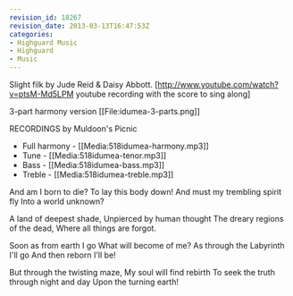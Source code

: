 ```yaml
---
revision_id: 18267
revision_date: 2013-03-13T16:47:53Z
categories:
- Highguard Music
- Highguard
- Music
---
```


Slight filk by Jude Reid & Daisy Abbott.
[http://www.youtube.com/watch?v=ptsM-Md5LPM youtube recording with the score to sing along]

3-part harmony version
[[File:idumea-3-parts.png]]

RECORDINGS by Muldoon's Picnic
* Full harmony - [[Media:518idumea-harmony.mp3‎]]
* Tune - [[Media:518idumea-tenor.mp3‎]]
* Bass - [[Media:518idumea-bass.mp3‎]]
* Treble - [[Media:518idumea-treble.mp3‎]]


And am I born to die?
To lay this body down!
And must my trembling spirit fly
Into a world unknown?

A land﻿ of deepest shade,
Unpierced by human thought
The dreary regions of the dead,
Where all things are forgot. 

Soon as from earth I go
What will become of me?
As through the Labyrinth I'll go
And then reborn I'll be!

But through the twisting maze,
My soul will find rebirth
To seek the truth through night and day
Upon the turning earth!




